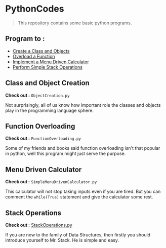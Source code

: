# PythonCodes

> This repository contains some basic python programs.

## Program to :

- [Create a Class and Objects](#Class-and-Object-Creation)
- [Overload a Function](#Function-Overloading)
- [Implement a Menu Driven Calculator](#Menu-Driven-Calculator)
- [Perform Simple Stack Operations](#Stack-Operations)

## Class and Object Creation

**Check out :** `ObjectCreation.py`

Not surprisingly, all of us know how important role the classes and objects play in the programming language sphere. 

## Function Overloading

**Check out :** `FunctionOverloading.py`

Some of my friends and books said function overloading isn't that popular in python, well this program might just serve the purpose.

## Menu Driven Calculator

**Check out :** `SimpleMenuDrivenCalculator.py`

This calculator will not stop taking inputs even if you are tired. But you can comment the `while(True)` statement and give the calculator some rest.

## Stack Operations

**Check out :** [StackOperations.py](https://github.com/somrajchowdhury/PythonCodes/blob/master/StackOperations.py)

If you are new to the family of Data Structures, then firstly you should introduce yourself to Mr. Stack. He is simple and easy.

